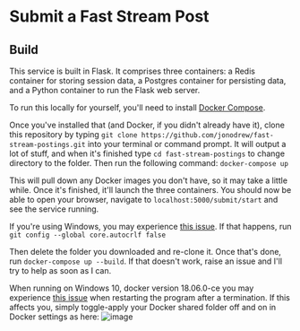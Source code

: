 # Submit a Fast Stream Post

## Build
This service is built in Flask. It comprises three containers: a Redis container for storing session data, a Postgres
container for persisting data, and a Python container to run the Flask web server.

To run this locally for yourself, you'll need to install [Docker Compose](https://docs.docker.com/compose/install/).

Once you've installed that (and Docker, if you didn't already have it), clone this repository by typing `git clone https://github.com/jonodrew/fast-stream-postings.git` into your terminal or command prompt. It will output a lot of stuff, and when it's finished type `cd fast-stream-postings` to change directory to the folder. Then run the following command:
`docker-compose up`

This will pull down any Docker images you don't have, so it may take a little while. Once it's finished, it'll launch
the three containers. You should now be able to open your browser, navigate to `localhost:5000/submit/start` and see the
service running.  

If you're using Windows, you may experience [this issue](https://github.com/jonodrew/fast-stream-postings/issues/18). If that happens, run `git config --global core.autocrlf false`

Then delete the folder you downloaded and re-clone it. Once that's done, run `docker-compose up --build`. If that doesn't work, raise an issue and I'll try to help as soon as I can.

When running on Windows 10, docker version 18.06.0-ce  you may experience [this issue](https://github.com/jonodrew/fast-stream-postings/issues/20) when restarting the program after a termination. If this affects you, simply toggle-apply your Docker shared folder off and on in Docker settings as here: ![image](https://user-images.githubusercontent.com/28785439/43518728-dd689ed0-9584-11e8-87ea-824843e446e4.png)
